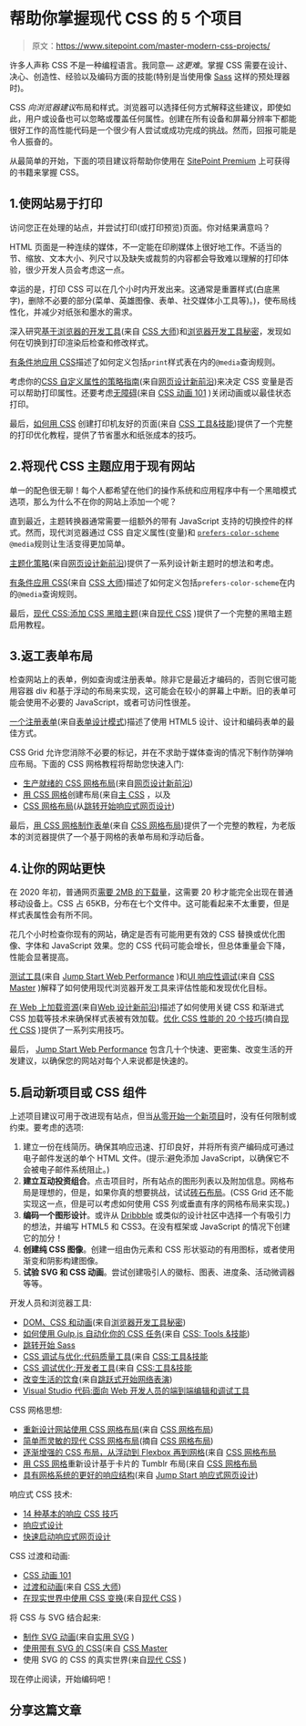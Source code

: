 # 帮助你掌握现代 CSS 的 5 个项目

> 原文：<https://www.sitepoint.com/master-modern-css-projects/>

许多人声称 CSS 不是一种编程语言。我同意— *这更难*。掌握 CSS 需要在设计、决心、创造性、经验以及编码方面的技能(特别是当使用像 [Sass](https://sass-lang.com/) 这样的预处理器时)。

CSS *向浏览器建议*布局和样式。浏览器可以选择任何方式解释这些建议，即使如此，用户或设备也可以忽略或覆盖任何属性。创建在所有设备和屏幕分辨率下都能很好工作的高性能代码是一个很少有人尝试或成功完成的挑战。然而，回报可能是令人振奋的。

从最简单的开始，下面的项目建议将帮助你使用在 [SitePoint Premium](https://www.sitepoint.com/premium/?utm_source=blog&utm_medium=articles) 上可获得的书籍来掌握 CSS。

## 1.使网站易于打印

访问您正在处理的站点，并尝试打印(或打印预览)页面。你对结果满意吗？

HTML 页面是一种连续的媒体，不一定能在印刷媒体上很好地工作。不适当的节、缩放、文本大小、列尺寸以及缺失或裁剪的内容都会导致难以理解的打印体验，很少开发人员会考虑这一点。

幸运的是，打印 CSS 可以在几个小时内开发出来。这通常是重置样式(白底黑字)，删除不必要的部分(菜单、英雄图像、表单、社交媒体小工具等)。)，使布局线性化，并减少对纸张和墨水的需求。

深入研究[基于浏览器的开发工具](https://www.sitepoint.com/premium/books/css-master-2nd-edition/read/2/jyqxmd9k?utm_source=blog&utm_medium=articles)(来自 [CSS 大师](https://www.sitepoint.com/premium/books/css-master-2nd-edition/?utm_source=blog&utm_medium=articles))和[浏览器开发工具秘密](https://www.sitepoint.com/premium/books/browser-devtool-secrets/)，发现如何在切换到打印渲染后检查和修改样式。

[有条件地应用 CSS](https://www.sitepoint.com/premium/books/css-master-2nd-edition/read/8/jyqxmeaa?utm_source=blog&utm_medium=articles)描述了如何定义包括`print`样式表在内的`@media`查询规则。

考虑你的[CSS 自定义属性的策略指南](https://www.sitepoint.com/premium/books/smashing-book-6-new-frontiers-in-web-design/read/4/jynr4gos?utm_source=blog&utm_medium=articles)(来自[网页设计新前沿](https://www.sitepoint.com/premium/books/smashing-book-6-new-frontiers-in-web-design/?utm_source=blog&utm_medium=articles))来决定 CSS 变量是否可以帮助打印属性。还要考虑[无障碍](https://www.sitepoint.com/premium/books/css-animation-101/read/19/jyqr3yvo?utm_source=blog&utm_medium=articles)(来自 [CSS 动画 101](https://www.sitepoint.com/premium/books/css-animation-101/?utm_source=blog&utm_medium=articles) )关闭动画或以最佳状态打印。

最后，[如何用 CSS](https://www.sitepoint.com/premium/books/css-tools-skills/read/6?utm_source=blog&utm_medium=articles) 创建打印机友好的页面(来自 [CSS 工具&技能](https://www.sitepoint.com/premium/books/css-tools-skills/?utm_source=blog&utm_medium=articles))提供了一个完整的打印优化教程，提供了节省墨水和纸张成本的技巧。

## 2.将现代 CSS 主题应用于现有网站

单一的配色很无聊！每个人都希望在他们的操作系统和应用程序中有一个黑暗模式选项，那么为什么不在你的网站上添加一个呢？

直到最近，主题转换器通常需要一组额外的带有 JavaScript 支持的切换控件的样式。然而，现代浏览器通过 CSS 自定义属性(变量)和 [`prefers-color-scheme`](https://developer.mozilla.org/docs/Web/CSS/@media/prefers-color-scheme) `@media`规则让生活变得更加简单。

[主题化策略](https://www.sitepoint.com/premium/books/smashing-book-6-new-frontiers-in-web-design/read/4/jynr4gsd?utm_source=blog&utm_medium=articles)(来自[网页设计新前沿](https://www.sitepoint.com/premium/books/smashing-book-6-new-frontiers-in-web-design/?utm_source=blog&utm_medium=articles))提供了一系列设计新主题时的想法和考虑。

[有条件应用 CSS](https://www.sitepoint.com/premium/books/css-master-2nd-edition/read/8/jyqxmeaa?utm_source=blog&utm_medium=articles)(来自 [CSS 大师](https://www.sitepoint.com/premium/books/css-master-2nd-edition/?utm_source=blog&utm_medium=articles))描述了如何定义包括`prefers-color-scheme`在内的`@media`查询规则。

最后，[现代 CSS:添加 CSS 黑暗主题](https://www.sitepoint.com/premium/books/modern-css/read/7/jyr01bqg?utm_source=blog&utm_medium=articles)(来自[现代 CSS](https://www.sitepoint.com/premium/books/modern-css/read/?utm_source=blog&utm_medium=articles) )提供了一个完整的黑暗主题启用教程。

## 3.返工表单布局

检查网站上的表单，例如查询或注册表单。除非它是最近才编码的，否则它很可能用容器 div 和基于浮动的布局来实现，这可能会在较小的屏幕上中断。旧的表单可能会使用不必要的 JavaScript，或者可访问性很差。

[一个注册表单](https://www.sitepoint.com/premium/books/form-design-patterns/read/1?utm_source=blog&utm_medium=articles)(来自[表单设计模式](https://www.sitepoint.com/premium/books/form-design-patterns/?utm_source=blog&utm_medium=articles))描述了使用 HTML5 设计、设计和编码表单的最佳方式。

CSS Grid 允许您消除不必要的标记，并在不求助于媒体查询的情况下制作防弹响应布局。下面的 CSS 网格教程将帮助您快速入门:

*   [生产就绪的 CSS 网格布局](https://www.sitepoint.com/premium/books/smashing-book-6-new-frontiers-in-web-design/read/3?utm_source=blog&utm_medium=articles)(来自[网页设计新前沿](https://www.sitepoint.com/premium/books/smashing-book-6-new-frontiers-in-web-design/?utm_source=blog&utm_medium=articles))
*   [用 CSS 网格](https://www.sitepoint.com/premium/books/css-master-2nd-edition/read/5/jyqxmdri?utm_source=blog&utm_medium=articles)创建布局(来自[主 CSS](https://www.sitepoint.com/premium/books/css-master-2nd-edition/read/5/jyqxmdri?utm_source=blog&utm_medium=articles) ，以及
*   [CSS 网格布局](https://www.sitepoint.com/premium/books/jump-start-responsive-web-design-2nd-edition/read/3/jznetjjy?utm_source=blog&utm_medium=articles)(从[跳转开始响应式网页设计](https://www.sitepoint.com/premium/books/jump-start-responsive-web-design-2nd-edition/?utm_source=blog&utm_medium=articles))

最后，[用 CSS 网格制作表单](https://www.sitepoint.com/premium/books/css-grid-layout-5-practical-projects/read/5?utm_source=blog&utm_medium=articles)(来自 [CSS 网格布局](https://www.sitepoint.com/premium/books/css-grid-layout-5-practical-projects/?utm_source=blog&utm_medium=articles))提供了一个完整的教程，为老版本的浏览器提供了一个基于网格的表单布局和浮动后备。

## 4.让你的网站更快

在 2020 年初，普通网页[需要 2MB 的下载量](https://httparchive.org/reports/page-weight)，这需要 20 秒才能完全出现在普通移动设备上。CSS 占 65KB，分布在七个文件中。这可能看起来不太重要，但是样式表属性会有所不同。

花几个小时检查你现有的网站，确定是否有可能用更有效的 CSS 替换或优化图像、字体和 JavaScript 效果。您的 CSS 代码可能会增长，但总体重量会下降，性能会显著提高。

[测试工具](https://www.sitepoint.com/premium/books/jump-start-web-performance/read/2?utm_source=blog&utm_medium=articles)(来自 [Jump Start Web Performance](https://www.sitepoint.com/premium/books/jump-start-web-performance/?utm_source=blog&utm_medium=articles) )和[UI 响应性调试](https://www.sitepoint.com/premium/books/css-master-2nd-edition/read/2/jyqxmdb1?utm_source=blog&utm_medium=articles)(来自 [CSS Master](https://www.sitepoint.com/premium/books/css-master-2nd-edition/?utm_source=blog&utm_medium=articles) )解释了如何使用现代浏览器开发工具来评估性能和发现优化目标。

[在 Web 上加载资源](https://www.sitepoint.com/premium/books/smashing-book-6-new-frontiers-in-web-design/read/6?utm_source=blog&utm_medium=articles)(来自[Web 设计新前沿](https://www.sitepoint.com/premium/books/smashing-book-6-new-frontiers-in-web-design/?utm_source=blog&utm_medium=articles))描述了如何使用关键 CSS 和渐进式 CSS 加载等技术来确保样式表被有效加载。[优化 CSS 性能的 20 个技巧](https://www.sitepoint.com/premium/books/modern-css/read/6?utm_source=blog&utm_medium=articles)(摘自[现代 CSS](https://www.sitepoint.com/premium/books/modern-css/?utm_source=blog&utm_medium=articles) )提供了一系列实用技巧。

最后， [Jump Start Web Performance](https://www.sitepoint.com/premium/books/jump-start-web-performance/?utm_source=blog&utm_medium=articles) 包含几十个快速、更密集、改变生活的开发建议，以确保您的网站对每个人来说都是快速的。

## 5.启动新项目或 CSS 组件

上述项目建议可用于改进现有站点，但当[从零开始一个新项目](https://www.sitepoint.com/start-new-projects-faster/)时，没有任何限制或约束。要考虑的选项:

1.  建立一份在线简历。确保其响应迅速、打印良好，并将所有资产编码成可通过电子邮件发送的单个 HTML 文件。(提示:避免添加 JavaScript，以确保它不会被电子邮件系统阻止。)
2.  **建立互动投资组合**。点击项目时，所有站点的图形列表以及附加信息。网格布局是理想的，但是，如果你真的想要挑战，试试[砖石布局](https://www.sitepoint.com/understanding-masonry-layout/)。(CSS Grid 还不能实现这一点，但是可以考虑如何使用 CSS 列或垂直有序的网格布局来实现。)
3.  **编码一个图形设计**。或许从 [Dribbble](https://dribbble.com/shots/following/web-design) 或类似的设计社区中选择一个有吸引力的想法，并编写 HTML5 和 CSS3。在没有框架或 JavaScript 的情况下创建它的加分！
4.  **创建纯 CSS 图像**。创建一组由伪元素和 CSS 形状驱动的有用图标，或者使用渐变和阴影构建图像。
5.  **试验 SVG 和 CSS 动画**。尝试创建吸引人的徽标、图表、进度条、活动微调器等等。

开发人员和浏览器工具:

*   [DOM、CSS 和动画](https://www.sitepoint.com/premium/books/browser-devtool-secrets/read/3?utm_source=blog&utm_medium=articles)(来自[浏览器开发工具秘密](https://www.sitepoint.com/premium/books/browser-devtool-secrets/?utm_source=blog&utm_medium=articles))
*   [如何使用 Gulp.js 自动化你的 CSS 任务](https://www.sitepoint.com/premium/books/css-tools-skills/read/1?utm_source=blog&utm_medium=articles)(来自 [CSS: Tools &技能](https://www.sitepoint.com/premium/books/css-tools-skills/?utm_source=blog&utm_medium=articles))
*   [跳转开始 Sass](https://www.sitepoint.com/premium/books/jump-start-sass/?utm_source=blog&utm_medium=articles)
*   [CSS 调试与优化:代码质量工具](https://www.sitepoint.com/premium/books/css-tools-skills/read/3?utm_source=blog&utm_medium=articles)(来自 [CSS:工具&技能](https://www.sitepoint.com/premium/books/css-tools-skills/?utm_source=blog&utm_medium=articles)
*   [CSS 调试优化:开发者工具](https://www.sitepoint.com/premium/books/css-tools-skills/read/4?utm_source=blog&utm_medium=articles)(来自 [CSS:工具&技能](https://www.sitepoint.com/premium/books/css-tools-skills/?utm_source=blog&utm_medium=articles)
*   [改变生活的饮食](https://www.sitepoint.com/premium/books/jump-start-web-performance/read/5?utm_source=blog&utm_medium=articles)(来自[跳跃式开始网络表演](https://www.sitepoint.com/premium/books/jump-start-web-performance/?utm_source=blog&utm_medium=articles))
*   [Visual Studio 代码:面向 Web 开发人员的端到端编辑和调试工具](https://www.sitepoint.com/premium/books/visual-studio-code-end-to-end-editing-and-debugging-tools-for-web-developers/?utm_source=blog&utm_medium=articles)

CSS 网格思想:

*   [重新设计网站使用 CSS 网格布局](https://www.sitepoint.com/premium/books/css-grid-layout-5-practical-projects/read/1?utm_source=blog&utm_medium=articles)(来自 [CSS 网格布局](https://www.sitepoint.com/premium/books/css-grid-layout-5-practical-projects/?utm_source=blog&utm_medium=articles))
*   [简单而灵敏的现代 CSS 网格布局](https://www.sitepoint.com/premium/books/css-grid-layout-5-practical-projects/read/3?utm_source=blog&utm_medium=articles)(摘自 [CSS 网格布局](https://www.sitepoint.com/premium/books/css-grid-layout-5-practical-projects/?utm_source=blog&utm_medium=articles))
*   [逐渐增强的 CSS 布局，从浮动到 Flexbox 再到网格](https://www.sitepoint.com/premium/books/css-grid-layout-5-practical-projects/read/4?utm_source=blog&utm_medium=articles)(来自 [CSS 网格布局](https://www.sitepoint.com/premium/books/css-grid-layout-5-practical-projects/?utm_source=blog&utm_medium=articles)
*   [用 CSS 网格](https://www.sitepoint.com/premium/books/css-grid-layout-5-practical-projects/read/2?utm_source=blog&utm_medium=articles)重新设计基于卡片的 Tumblr 布局(来自 [CSS 网格布局](https://www.sitepoint.com/premium/books/css-grid-layout-5-practical-projects/?utm_source=blog&utm_medium=articles)
*   [具有网格系统的更好的响应结构](https://www.sitepoint.com/premium/books/jump-start-responsive-web-design-2nd-edition/read/3?utm_source=blog&utm_medium=articles)(来自 [Jump Start 响应式网页设计](https://www.sitepoint.com/premium/books/jump-start-responsive-web-design-2nd-edition/?utm_source=blog&utm_medium=articles))

响应式 CSS 技术:

*   [14 种基本的响应 CSS 技巧](https://www.sitepoint.com/premium/books/14-essential-responsive-css-techniques/?utm_source=blog&utm_medium=articles)
*   [响应式设计](https://www.sitepoint.com/premium/books/responsive-design/?utm_source=blog&utm_medium=articles)
*   [快速启动响应式网页设计](https://www.sitepoint.com/premium/books/jump-start-responsive-web-design-2nd-edition/?utm_source=blog&utm_medium=articles)

CSS 过渡和动画:

*   [CSS 动画 101](https://www.sitepoint.com/premium/books/css-animation-101/read?utm_source=blog&utm_medium=articles)
*   [过渡和动画](https://www.sitepoint.com/premium/books/css-master-2nd-edition/read/6?utm_source=blog&utm_medium=articles)(来自 [CSS 大师](https://www.sitepoint.com/premium/books/css-master-2nd-edition/?utm_source=blog&utm_medium=articles))
*   [在现实世界中使用 CSS 变换](https://www.sitepoint.com/premium/books/modern-css/read/1?utm_source=blog&utm_medium=articles)(来自[现代 CSS](https://www.sitepoint.com/premium/books/modern-css/?utm_source=blog&utm_medium=articles) )

将 CSS 与 SVG 结合起来:

*   [制作 SVG 动画](https://www.sitepoint.com/premium/books/practical-svg/read/7?utm_source=blog&utm_medium=articles)(来自[实用 SVG](https://www.sitepoint.com/premium/books/practical-svg/?utm_source=blog&utm_medium=articles) )
*   [使用带有 SVG 的 CSS](https://www.sitepoint.com/premium/books/css-master-2nd-edition/read/9?utm_source=blog&utm_medium=articles)(来自 [CSS Master](https://www.sitepoint.com/premium/books/css-master-2nd-edition/?utm_source=blog&utm_medium=articles)
*   使用 SVG 的 CSS 的真实世界(来自[现代 CSS](https://www.sitepoint.com/premium/books/modern-css/?utm_source=blog&utm_medium=articles) )

现在停止阅读，开始编码吧！

## 分享这篇文章